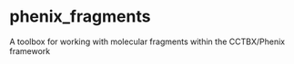 # phenix_fragments
A toolbox for working with molecular fragments within the CCTBX/Phenix framework
